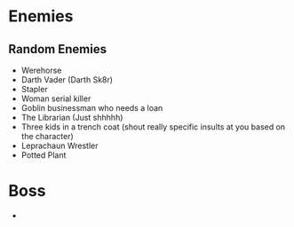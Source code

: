 # Enemies
## Random Enemies

- Werehorse
- Darth Vader (Darth Sk8r)
- Stapler
- Woman serial killer
- Goblin businessman who needs a loan
- The Librarian (Just shhhhh)
- Three kids in a trench coat (shout really specific insults at you based on the character)
- Leprachaun Wrestler
- Potted Plant


# Boss
- 